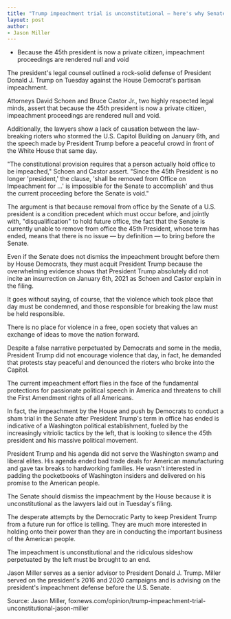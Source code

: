 ```yaml
---
title: "Trump impeachment trial is unconstitutional – here's why Senate must dismiss it"
layout: post
author:
- Jason Miller
---
```


- Because the 45th president is now a private citizen, impeachment proceedings are rendered null and void

The president's legal counsel outlined a rock-solid defense of President Donald J. Trump on Tuesday against the House Democrat's partisan impeachment.

Attorneys David Schoen and Bruce Castor Jr., two highly respected legal minds, assert that because the 45th president is now a private citizen, impeachment proceedings are rendered null and void.

Additionally, the lawyers show a lack of causation between the law-breaking rioters who stormed the U.S. Capitol Building on January 6th, and the speech made by President Trump before a peaceful crowd in front of the White House that same day.

"The constitutional provision requires that a person actually hold office to be impeached," Schoen and Castor assert. "Since the 45th President is no longer 'president,' the clause, 'shall be removed from Office on Impeachment for …' is impossible for the Senate to accomplish' and thus the current proceeding before the Senate is void."

The argument is that because removal from office by the Senate of a U.S. president is a condition precedent which must occur before, and jointly with, "disqualification" to hold future office, the fact that the Senate is currently unable to remove from office the 45th President, whose term has ended, means that there is no issue — by definition — to bring before the Senate.

Even if the Senate does not dismiss the impeachment brought before them by House Democrats, they must acquit President Trump because the overwhelming evidence shows that President Trump absolutely did not incite an insurrection on January 6th, 2021 as Schoen and Castor explain in the filing.

It goes without saying, of course, that the violence which took place that day must be condemned, and those responsible for breaking the law must be held responsible.

There is no place for violence in a free, open society that values an exchange of ideas to move the nation forward.

Despite a false narrative perpetuated by Democrats and some in the media, President Trump did not encourage violence that day, in fact, he demanded that protests stay peaceful and denounced the rioters who broke into the Capitol.

The current impeachment effort flies in the face of the fundamental protections for passionate political speech in America and threatens to chill the First Amendment rights of all Americans.

In fact, the impeachment by the House and push by Democrats to conduct a sham trial in the Senate after President Trump's term in office has ended is indicative of a Washington political establishment, fueled by the increasingly vitriolic tactics by the left, that is looking to silence the 45th president and his massive political movement.

President Trump and his agenda did not serve the Washington swamp and liberal elites. His agenda ended bad trade deals for American manufacturing and gave tax breaks to hardworking families. He wasn't interested in padding the pocketbooks of Washington insiders and delivered on his promise to the American people.

The Senate should dismiss the impeachment by the House because it is unconstitutional as the lawyers laid out in Tuesday's filing.

The desperate attempts by the Democratic Party to keep President Trump from a future run for office is telling. They are much more interested in holding onto their power than they are in conducting the important business of the American people.

The impeachment is unconstitutional and the ridiculous sideshow perpetuated by the left must be brought to an end.

Jason Miller serves as a senior advisor to President Donald J. Trump. Miller served on the president's 2016 and 2020 campaigns and is advising on the president's impeachment defense before the U.S. Senate.

Source: Jason Miller, foxnews.com/opinion/trump-impeachment-trial-unconstitutional-jason-miller
